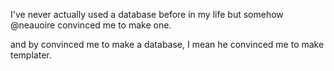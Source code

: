 I've never actually used a database before in my life but somehow @neauoire convinced me to make one.

and by convinced me to make a database, I mean he convinced me to make templater.